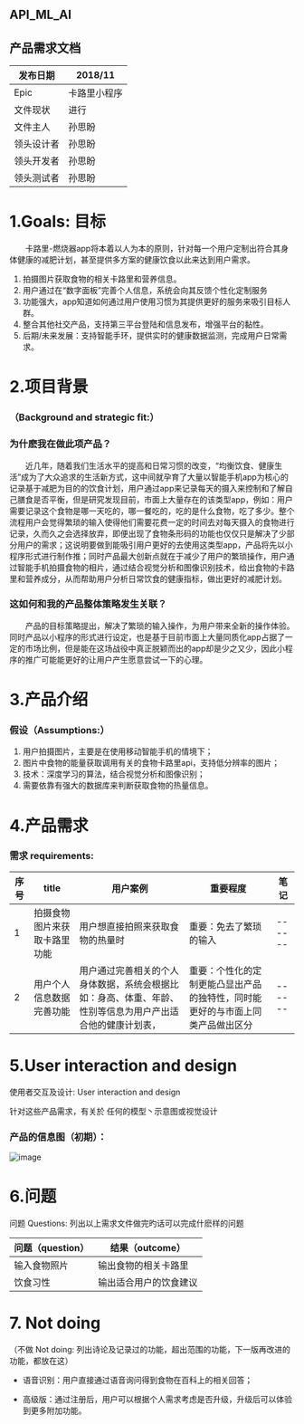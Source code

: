 ## API_ML_AI
## 产品需求文档

发布日期 | 2018/11
---|---
Epic | 卡路里小程序
文件现状|进行
文件主人 |孙思盼
领头设计者 |孙思盼
领头开发者 |孙思盼
领头测试者|孙思盼

# 1.**Goals: 目标**

&emsp;&emsp;卡路里-燃烧器app将本着以人为本的原则，针对每一个用户定制出符合其身体健康的减肥计划，甚至提供多方案的健康饮食以此来达到用户需求。
1. 拍摄图片获取食物的相关卡路里和营养信息。
2. 用户通过在“数字面板”完善个人信息，系统会向其反馈个性化定制服务
3. 功能强大，app知道如何通过用户使用习惯为其提供更好的服务来吸引目标人群。
4. 整合其他社交产品，支持第三平台登陆和信息发布，增强平台的黏性。
5. 后期/未来发展：支持智能手环，提供实时的健康数据监测，完成用户日常需求。

# 2.项目背景
### （Background and strategic fit:）
### 为什麽我在做此项产品？


&emsp;&emsp;近几年，随着我们生活水平的提高和日常习惯的改变，“均衡饮食、健康生活”成为了大众追求的生活新方式，这中间就孕育了大量以智能手机app为核心的记录基于减肥为目的的饮食计划，用户通过app来记录每天的摄入来控制和了解自己膳食是否平衡，但是研究发现目前，市面上大量存在的该类型app，例如：用户需要记录这个食物是哪一天吃的，哪一餐吃的，吃的是什么食物，吃了多少。整个流程用户会觉得繁琐的输入使得他们需要花费一定的时间去对每天摄入的食物进行记录，久而久之会选择放弃，即便出现了食物条形码的功能也仅仅只是解决了少部分用户的需求；这说明要做到能吸引用户更好的去使用这类型app，产品将先以小程序形式进行制作推；同时产品最大创新点就在于减少了用户的繁琐操作，用户通过智能手机拍摄食物的相片，通过结合视觉分析和图像识别技术，给出食物的卡路里和营养成分，从而帮助用户分析日常饮食的健康指标，做出更好的减肥计划。


### 这如何和我的产品整体策略发生关联？
&emsp;&emsp;产品的目标策略提出，解决了繁琐的输入操作，为用户带来全新的操作体验。同时产品以小程序的形式进行设定，也是基于目前市面上大量同质化app占据了一定的市场比例，但是能在这场战役中真正脱颖而出的app却是少之又少，因此小程序的推广可能能更好的让用户产生愿意尝试一下的心理。



# 3.产品介绍
### **假设**（Assumptions:） 

1. 用户拍摄图片，主要是在使用移动智能手机的情境下；
2. 图片中食物的能量获取调用有关的食物卡路里api，支持低分辨率的图片；
3. 技术：深度学习的算法，结合视觉分析和图像识别；
4. 需要依靠有强大的数据库来判断获取食物的热量信息。



# 4.产品需求
### 需求 requirements:
| 序号| title| 用户案例 |重要程度|笔记 |
| ------ | ------ | ------ |------ |------ |
| 1| 拍摄食物图片来获取卡路里功能|  用户想直接拍照来获取食物的热量时|重要：免去了繁琐的输入|------ |
| 2 |用户个人信息数据完善功能  |用户通过完善相关的个人身体数据，系统会根据比如：身高、体重、年龄、性别等信息为用户产出适合他的健康计划表，  |重要：个性化的定制更能凸显出产品的独特性，同时能更好的与市面上同类产品做出区分|------ |



# 5.User interaction and design
使用者交互及设计: User interaction and design 

针对这些产品需求，有关於 任何的模型丶示意图或视觉设计
### 产品的信息图（初期）：
![image](https://github.com/sunsipan/API_ML_AL/image.png)



# 6.问题
问题 Questions: 列出以上需求文件做完旳话可以完成什麽样的问题

问题（question）| 结果（outcome）
---|---
 输入食物照片| 输出食物的相关卡路里
饮食习性| 输出适合用户的饮食建议


# 7.	Not doing
（不做 Not doing: 列出诗论及记录过的功能，超出范围的功能，下一版再改进的功能，都放在这）

- 语音识别：用户直接通过语音询问得到食物在百科上的相关回答；

- 高级版：通过注册后，用户可以根据个人需求考虑是否升级，升级后可以体验到更多附加功能。








